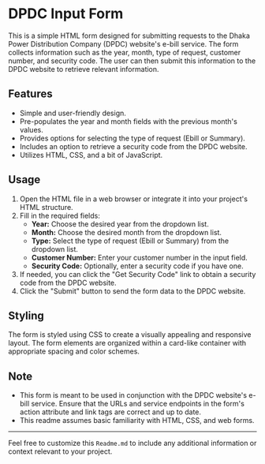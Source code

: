 # DPDC Input Form

This is a simple HTML form designed for submitting requests to the Dhaka Power Distribution Company (DPDC) website's e-bill service. The form collects information such as the year, month, type of request, customer number, and security code. The user can then submit this information to the DPDC website to retrieve relevant information.

## Features

- Simple and user-friendly design.
- Pre-populates the year and month fields with the previous month's values.
- Provides options for selecting the type of request (Ebill or Summary).
- Includes an option to retrieve a security code from the DPDC website.
- Utilizes HTML, CSS, and a bit of JavaScript.

## Usage

1. Open the HTML file in a web browser or integrate it into your project's HTML structure.
2. Fill in the required fields:
   - **Year:** Choose the desired year from the dropdown list.
   - **Month:** Choose the desired month from the dropdown list.
   - **Type:** Select the type of request (Ebill or Summary) from the dropdown list.
   - **Customer Number:** Enter your customer number in the input field.
   - **Security Code:** Optionally, enter a security code if you have one.
3. If needed, you can click the "Get Security Code" link to obtain a security code from the DPDC website.
4. Click the "Submit" button to send the form data to the DPDC website.

## Styling

The form is styled using CSS to create a visually appealing and responsive layout. The form elements are organized within a card-like container with appropriate spacing and color schemes.

## Note

- This form is meant to be used in conjunction with the DPDC website's e-bill service. Ensure that the URLs and service endpoints in the form's action attribute and link tags are correct and up to date.
- This readme assumes basic familiarity with HTML, CSS, and web forms.

---

Feel free to customize this `Readme.md` to include any additional information or context relevant to your project.